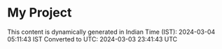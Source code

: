 # My Project

This content is dynamically generated in Indian Time (IST): 2024-03-04 05:11:43 IST
Converted to UTC: 2024-03-03 23:41:43 UTC
